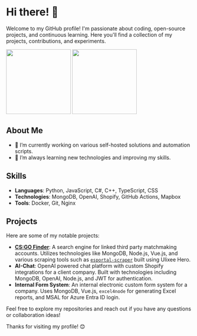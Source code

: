 # Hi there! 👋

Welcome to my GitHub profile! I'm passionate about coding, open-source projects, and continuous learning. Here you'll find a collection of my projects, contributions, and experiments.

<div>
  <img height=175 src="https://a32.fi/github-stats?username=sruusk&theme=ambient_gradient&show_icons=true&hide_border=true&count_private=true&hide_rank=true"></img>
  <img height=175 src="https://a32.fi/github-stats/top-langs/?username=sruusk&theme=ambient_gradient&show_icons=true&layout=compact&hide_border=true"></img>
</div>

## About Me

- 🔭 I’m currently working on various self-hosted solutions and automation scripts.
- 🌱 I’m always learning new technologies and improving my skills.

## Skills

- **Languages**: Python, JavaScript, C#, C++, TypeScript, CSS
- **Technologies**: MongoDB, OpenAI, Shopify, GitHub Actions, Mapbox
- **Tools**: Docker, Git, Nginx

## Projects

Here are some of my notable projects:

- **[CS:GO Finder](https://csgofinder.eu)**: A search engine for linked third party matchmaking accounts. Utilizes technologies like MongoDB, Node.js, Vue.js, and various scraping tools such as [`esportal-scraper`](https://github.com/sruusk/esportal-scraper) built using Ulixee Hero.
- **AI-Chat**: OpenAI powered chat platform with custom Shopify integrations for a client company. Built with technologies including MongoDB, OpenAI, Node.js, and JWT for authentication.
- **Internal Form System**: An internal electronic custom form system for a company. Uses MongoDB, Vue.js, `excel4node` for generating Excel reports, and MSAL for Azure Entra ID login.

Feel free to explore my repositories and reach out if you have any questions or collaboration ideas!

Thanks for visiting my profile! 😊
